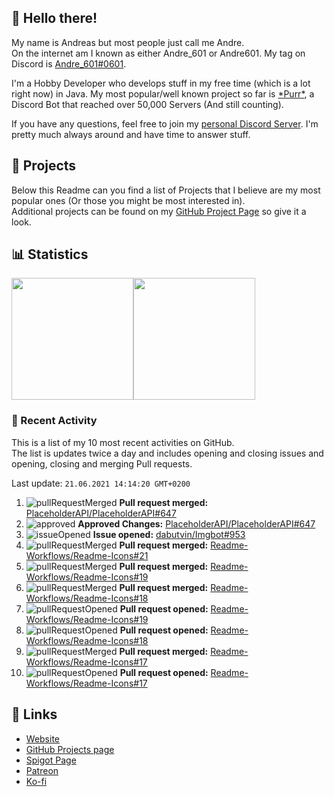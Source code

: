 <!-- Links -->
[andre]: https://discord.bio/p/andre601
[purr]: https://purrbot.site
[discord]: https://discord.gg/6dazXp6
[website]: https://andre601.ch
[github]: https://andre601.ch/projects
[spigot]: https://www.spigotmc.org/resources/authors/56829/
[patreon]: https://patreon.com/andre_601
[ko-fi]: https://ko-fi.com/andre_601

## 👋 Hello there!
My name is Andreas but most people just call me Andre.  
On the internet am I known as either Andre_601 or Andre601. My tag on Discord is [Andre_601#0601][andre].

I'm a Hobby Developer who develops stuff in my free time (which is a lot right now) in Java. My most popular/well known project so far is [\*Purr\*][purr], a Discord Bot that reached over 50,000 Servers (And still counting).

If you have any questions, feel free to join my [personal Discord Server][discord]. I'm pretty much always around and have time to answer stuff.

## 📁 Projects
Below this Readme can you find a list of Projects that I believe are my most popular ones (Or those you might be most interested in).  
Additional projects can be found on my [GitHub Project Page][github] so give it a look.

## 📊 Statistics
<img height="195px" src="https://github-readme-stats.vercel.app/api?username=Andre601&show_icons=true&hide_rank=true&title_color=3498db&bg_color=ffffff00&text_color=718096&disable_animations=true"><img height="195px" src="https://github-readme-stats.vercel.app/api/top-langs?username=Andre601&layout=compact&title_color=3498db&bg_color=ffffff00&text_color=718096">

### 📜 Recent Activity
This is a list of my 10 most recent activities on GitHub.  
The list is updates twice a day and includes opening and closing issues and opening, closing and merging Pull requests.

<!--RECENT_ACTIVITY:last_update-->
Last update: `21.06.2021 14:14:20 GMT+0200`
<!--RECENT_ACTIVITY:last_update_end-->
<!--RECENT_ACTIVITY:start-->
1. ![pullRequestMerged] **Pull request merged:** [PlaceholderAPI/PlaceholderAPI#647](https://github.com/PlaceholderAPI/PlaceholderAPI/pull/647)
2. ![approved] **Approved Changes:** [PlaceholderAPI/PlaceholderAPI#647](https://github.com/PlaceholderAPI/PlaceholderAPI/pull/647#pullrequestreview-687923262)
3. ![issueOpened] **Issue opened:** [dabutvin/Imgbot#953](https://github.com/dabutvin/Imgbot/issues/953)
4. ![pullRequestMerged] **Pull request merged:** [Readme-Workflows/Readme-Icons#21](https://github.com/Readme-Workflows/Readme-Icons/pull/21)
5. ![pullRequestMerged] **Pull request merged:** [Readme-Workflows/Readme-Icons#19](https://github.com/Readme-Workflows/Readme-Icons/pull/19)
6. ![pullRequestMerged] **Pull request merged:** [Readme-Workflows/Readme-Icons#18](https://github.com/Readme-Workflows/Readme-Icons/pull/18)
7. ![pullRequestOpened] **Pull request opened:** [Readme-Workflows/Readme-Icons#19](https://github.com/Readme-Workflows/Readme-Icons/pull/19)
8. ![pullRequestOpened] **Pull request opened:** [Readme-Workflows/Readme-Icons#18](https://github.com/Readme-Workflows/Readme-Icons/pull/18)
9. ![pullRequestMerged] **Pull request merged:** [Readme-Workflows/Readme-Icons#17](https://github.com/Readme-Workflows/Readme-Icons/pull/17)
10. ![pullRequestOpened] **Pull request opened:** [Readme-Workflows/Readme-Icons#17](https://github.com/Readme-Workflows/Readme-Icons/pull/17)
<!--RECENT_ACTIVITY:end-->

## 🔗 Links
- [Website]
- [GitHub Projects page][github]
- [Spigot Page][spigot]
- [Patreon]
- [Ko-fi]

<!-- Badges -->
[issueOpened]: https://cdn.jsdelivr.net/gh/Readme-Workflows/Readme-Icons@v1.1.0/icons/octicons/IssueOpened.svg
[issueClosed]: https://cdn.jsdelivr.net/gh/Readme-Workflows/Readme-Icons@v1.1.0/icons/octicons/IssueClosed.svg

[pullRequestOpened]: https://cdn.jsdelivr.net/gh/Readme-Workflows/Readme-Icons@v1.1.0/icons/octicons/PullRequestOpened.svg
[pullRequestClosed]: https://cdn.jsdelivr.net/gh/Readme-Workflows/Readme-Icons@v1.1.0/icons/octicons/PullRequestClosed.svg
[pullRequestMerged]: https://cdn.jsdelivr.net/gh/Readme-Workflows/Readme-Icons@v1.1.0/icons/octicons/PullRequestMerged.svg

[comment]: https://cdn.jsdelivr.net/gh/Readme-Workflows/Readme-Icons@v1.1.0/icons/octicons/Comment.svg

[changesRequested]: https://cdn.jsdelivr.net/gh/Readme-Workflows/Readme-Icons@v1.1.0/icons/octicons/RequestedChanges.svg
[approved]: https://cdn.jsdelivr.net/gh/Readme-Workflows/Readme-Icons@v1.1.0/icons/octicons/ApprovedChanges.svg
[repoCreated]: https://cdn.jsdelivr.net/gh/Readme-Workflows/Readme-Icons@v1.1.0/icons/octicons/Repository.svg

[release]: https://cdn.jsdelivr.net/gh/Readme-Workflows/Readme-Icons@v1.1.0/icons/octicons/Release.svg
[star]: https://cdn.jsdelivr.net/gh/Readme-Workflows/Readme-Icons@v1.1.0/icons/octicons/StarredRepository.svg
[wiki]: https://cdn.jsdelivr.net/gh/Readme-Workflows/Readme-Icons@v1.1.0/icons/octicons/Wiki.svg
